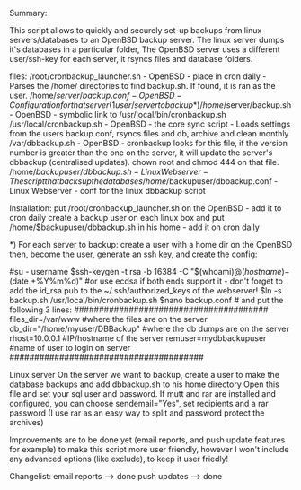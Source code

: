 Summary:

This script allows to quickly and securely set-up backups from linux servers/databases to an OpenBSD backup server.
The linux server dumps it's databases in a particular folder, The OpenBSD server uses a different user/ssh-key for each server, it rsyncs files and database folders.

files:
/root/cronbackup_launcher.sh - OpenBSD - place in cron daily - Parses the /home/ directories to find backup.sh. If found, it is ran as the user.
/home/$server/backup.conf - OpenBSD - Configuration for that server (1 user/server to backup*)
/home/$server/backup.sh - OpenBSD - symbolic link to /usr/local/bin/cronbackup.sh
/usr/local/cronbackup.sh - OpenBSD - the core sync script - Loads settings from the users backup.conf, rsyncs files and db, archive and clean monthly
/var/dbbackup.sh - OpenBSD - cronbackup looks for this file, if the version number is greater than the one on the server, it will update the server's dbbackup (centralised updates). chown root and chmod 444 on that file.
/home/$backupuser/dbbackup.sh - Linux Webserver - The script that backs up the databases
/home/$backupuser/dbbackup.conf - Linux Webserver - conf for the linux dbbackup script

Installation:
put /root/cronbackup_launcher.sh on the OpenBSD - add it to cron daily
create a backup user on each linux box and put /home/$backupuser/dbbackup.sh in his home - add it on cron daily

*) For each server to backup: create a user with a home dir on the OpenBSD
then, become the user, generate an ssh key, and create the config:

#su - username
$ssh-keygen -t rsa -b 16384 -C "$(whoami)@$(hostname)-$(date +%Y%m%d)" #or use ecdsa if both ends support it - don't forget to add the id_rsa.pub to the ~/.ssh/authorized_keys of the webserver!
$ln -s backup.sh /usr/local/bin/cronbackup.sh
$nano backup.conf # and put the following 3 lines:
#######################################
files_dir=/var/www #where the files are on the server
db_dir="/home/myuser/DBBackup" #where the db dumps are on the server
rhost=10.0.0.1 #IP/hostname of the server
remuser=mydbbackupuser #name of user to login on server
#######################################

Linux server
On the server we want to backup, create a user to make the database backups and add dbbackup.sh to his home directory
Open this file and set your sql user and password.
If mutt and rar are installed and configured, you can choose sendemail="Yes", set recipients and a rar password (I use rar as an easy way to split and password protect the archives)

Improvements are to be done yet (email reports, and push update features for example) to make this script more user friendly, however I won't include any advanced options (like exclude), to keep it user friedly!

Changelist:
email reports --> done
push updates  --> done